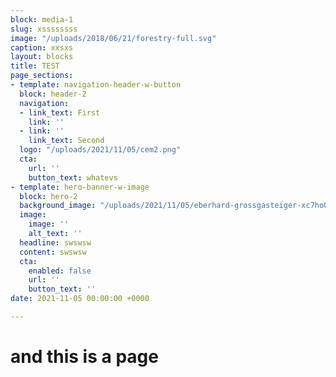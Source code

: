 ```yaml
---
block: media-1
slug: xssssssss
image: "/uploads/2018/06/21/forestry-full.svg"
caption: xxsxs
layout: blocks
title: TEST
page_sections:
- template: navigation-header-w-button
  block: header-2
  navigation:
  - link_text: First
    link: ''
  - link: ''
    link_text: Second
  logo: "/uploads/2021/11/05/cem2.png"
  cta:
    url: ''
    button_text: whatevs
- template: hero-banner-w-image
  block: hero-2
  background_image: "/uploads/2021/11/05/eberhard-grossgasteiger-xc7ho08ryf4-unsplash.jpg"
  image:
    image: ''
    alt_text: ''
  headline: swswsw
  content: swswsw
  cta:
    enabled: false
    url: ''
    button_text: ''
date: 2021-11-05 00:00:00 +0000

---
```

# and this is a page